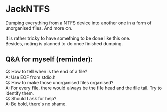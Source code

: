 # JackNTFS
Dumping everything from a NTFS device into another one in a form of unorganised files. And more on.

It is rather tricky to have something to be done like this one.  
Besides, noting is planned to do once finished dumping.  

## Q&A for myself (reminder):
Q: How to tell when is the end of a file?  
A: Use EOF from stdio.h  
Q: How to make those unorganised files organised?  
A: For every file, there would always be the file head and the file tail. Try to identify them.  
Q: Should I ask for help?  
A: Be bold, there's no shame.
